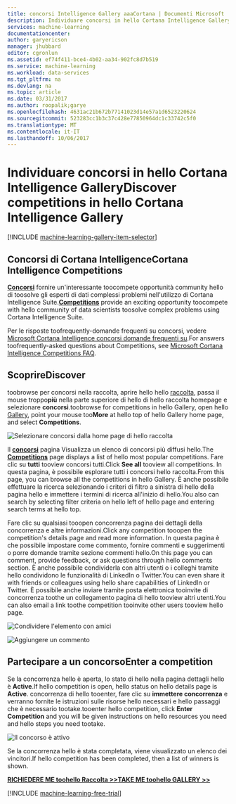```yaml
---
title: concorsi Intelligence Gallery aaaCortana | Documenti Microsoft
description: Individuare concorsi in hello Cortana Intelligence Gallery.
services: machine-learning
documentationcenter: 
author: garyericson
manager: jhubbard
editor: cgronlun
ms.assetid: ef74f411-bce4-4b02-aa34-902fc8d7b519
ms.service: machine-learning
ms.workload: data-services
ms.tgt_pltfrm: na
ms.devlang: na
ms.topic: article
ms.date: 03/31/2017
ms.author: roopalik;garye
ms.openlocfilehash: 4631ac21b672b77141023d14e57a1d6523220624
ms.sourcegitcommit: 523283cc1b3c37c428e77850964dc1c33742c5f0
ms.translationtype: MT
ms.contentlocale: it-IT
ms.lasthandoff: 10/06/2017
---
```

# <a name="discover-competitions-in-hello-cortana-intelligence-gallery"></a><span data-ttu-id="3a842-103">Individuare concorsi in hello Cortana Intelligence Gallery</span><span class="sxs-lookup"><span data-stu-id="3a842-103">Discover competitions in hello Cortana Intelligence Gallery</span></span>
[!INCLUDE [machine-learning-gallery-item-selector](../../includes/machine-learning-gallery-item-selector.md)]

## <a name="cortana-intelligence-competitions"></a><span data-ttu-id="3a842-104">Concorsi di Cortana Intelligence</span><span class="sxs-lookup"><span data-stu-id="3a842-104">Cortana Intelligence Competitions</span></span>
<span data-ttu-id="3a842-105">**[Concorsi](https://gallery.cortanaintelligence.com/competitions)**  fornire un'interessante toocompete opportunità community hello di toosolve gli esperti di dati complessi problemi nell'utilizzo di Cortana Intelligence Suite.</span><span class="sxs-lookup"><span data-stu-id="3a842-105">**[Competitions](https://gallery.cortanaintelligence.com/competitions)** provide an exciting opportunity toocompete with hello community of data scientists toosolve complex problems using Cortana Intelligence Suite.</span></span>

<span data-ttu-id="3a842-106">Per le risposte toofrequently-domande frequenti su concorsi, vedere [Microsoft Cortana Intelligence concorsi domande frequenti su](machine-learning-competition-faq.md).</span><span class="sxs-lookup"><span data-stu-id="3a842-106">For answers toofrequently-asked questions about Competitions, see [Microsoft Cortana Intelligence Competitions FAQ](machine-learning-competition-faq.md).</span></span>

## <a name="discover"></a><span data-ttu-id="3a842-107">Scoprire</span><span class="sxs-lookup"><span data-stu-id="3a842-107">Discover</span></span>
  <span data-ttu-id="3a842-108">toobrowse per concorsi nella raccolta, aprire hello hello [raccolta](http://gallery.cortanaintelligence.com), passa il mouse troppo**più** nella parte superiore di hello di hello raccolta homepage e selezionare **concorsi**.</span><span class="sxs-lookup"><span data-stu-id="3a842-108">toobrowse for competitions in hello Gallery, open hello [Gallery](http://gallery.cortanaintelligence.com), point your mouse too**More** at hello top of hello Gallery home page, and select **Competitions**.</span></span>

![Selezionare concorsi dalla home page di hello raccolta](media/machine-learning-gallery-competitions/select-competitions-in-gallery.png)

 <span data-ttu-id="3a842-110">Il  **[concorsi](https://gallery.cortanaintelligence.com/competitions)**  pagina Visualizza un elenco di concorsi più diffusi hello.</span><span class="sxs-lookup"><span data-stu-id="3a842-110">The **[Competitions](https://gallery.cortanaintelligence.com/competitions)** page displays a list of hello most popular competitions.</span></span>
<span data-ttu-id="3a842-111">Fare clic su **tutti** tooview concorsi tutti.</span><span class="sxs-lookup"><span data-stu-id="3a842-111">Click **See all** tooview all competitions.</span></span>
<span data-ttu-id="3a842-112">In questa pagina, è possibile esplorare tutti i concorsi hello raccolta.</span><span class="sxs-lookup"><span data-stu-id="3a842-112">From this page, you can browse all the competitions in hello Gallery.</span></span> <span data-ttu-id="3a842-113">È anche possibile effettuare la ricerca selezionando i criteri di filtro a sinistra di hello della pagina hello e immettere i termini di ricerca all'inizio di hello.</span><span class="sxs-lookup"><span data-stu-id="3a842-113">You also can search by selecting filter criteria on hello left of hello page and entering search terms at hello top.</span></span>

 <span data-ttu-id="3a842-114">Fare clic su qualsiasi tooopen concorrenza pagina dei dettagli della concorrenza e altre informazioni.</span><span class="sxs-lookup"><span data-stu-id="3a842-114">Click any competition tooopen the competition's details page and read more information.</span></span> <span data-ttu-id="3a842-115">In questa pagina è che possibile impostare come commento, fornire commenti e suggerimenti o porre domande tramite sezione commenti hello.</span><span class="sxs-lookup"><span data-stu-id="3a842-115">On this page you can comment, provide feedback, or ask questions through hello comments section.</span></span> <span data-ttu-id="3a842-116">È anche possibile condividerla con altri utenti o i colleghi tramite hello condividono le funzionalità di LinkedIn o Twitter.</span><span class="sxs-lookup"><span data-stu-id="3a842-116">You can even share it with friends or colleagues using hello share capabilities of LinkedIn or Twitter.</span></span> <span data-ttu-id="3a842-117">È possibile anche inviare tramite posta elettronica tooinvite di concorrenza toothe un collegamento pagina di hello tooview altri utenti.</span><span class="sxs-lookup"><span data-stu-id="3a842-117">You can also email a link toothe competition tooinvite other users tooview hello page.</span></span>

![Condividere l'elemento con amici](media/machine-learning-gallery-how-to-use-contribute-publish/share-links.png)

![Aggiungere un commento](media/machine-learning-gallery-how-to-use-contribute-publish/comments.png)

## <a name="enter-a-competition"></a><span data-ttu-id="3a842-120">Partecipare a un concorso</span><span class="sxs-lookup"><span data-stu-id="3a842-120">Enter a competition</span></span>
<span data-ttu-id="3a842-121">Se la concorrenza hello è aperta, lo stato di hello nella pagina dettagli hello è **Active**.</span><span class="sxs-lookup"><span data-stu-id="3a842-121">If hello competition is open, hello status on hello details page is **Active**.</span></span> <span data-ttu-id="3a842-122">concorrenza di hello tooenter, fare clic su **immettere concorrenza** e verranno fornite le istruzioni sulle risorse hello necessari e hello passaggi che è necessario tootake.</span><span class="sxs-lookup"><span data-stu-id="3a842-122">tooenter hello competition, click **Enter Competition** and you will be given instructions on hello resources you need and hello steps you need tootake.</span></span>

![Il concorso è attivo](media/machine-learning-gallery-competitions/open-competition.png)

<span data-ttu-id="3a842-124">Se la concorrenza hello è stata completata, viene visualizzato un elenco dei vincitori.</span><span class="sxs-lookup"><span data-stu-id="3a842-124">If hello competition has been completed, then a list of winners is shown.</span></span>

<span data-ttu-id="3a842-125">**[RICHIEDERE ME toohello Raccolta >>](http://gallery.cortanaintelligence.com)**</span><span class="sxs-lookup"><span data-stu-id="3a842-125">**[TAKE ME toohello GALLERY >>](http://gallery.cortanaintelligence.com)**</span></span>

[!INCLUDE [machine-learning-free-trial](../../includes/machine-learning-free-trial.md)]

